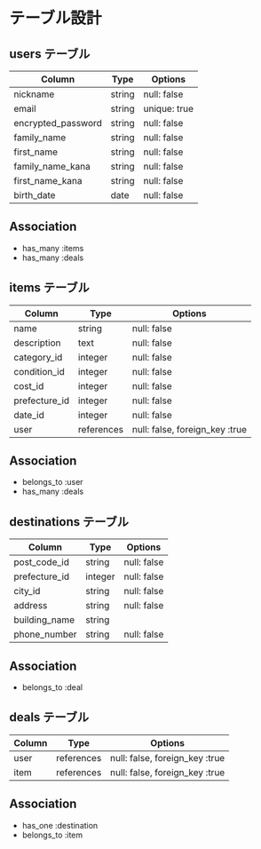 # テーブル設計

## users テーブル

| Column             | Type    | Options      |
| ------------------ | ------- | ------------ |
| nickname           | string  | null: false  |
| email              | string  | unique: true |
| encrypted_password | string  | null: false  |
| family_name        | string  | null: false  |
| first_name         | string  | null: false  |
| family_name_kana   | string  | null: false  |
| first_name_kana    | string  | null: false  |
| birth_date         | date    | null: false  |

## Association
- has_many :items
- has_many :deals

## items テーブル

| Column         | Type       | Options                       |
| -------------  | ---------- | ----------------------------- |
| name           | string     | null: false                   |
| description    | text       | null: false                   |
| category_id    | integer    | null: false                   |
| condition_id   | integer    | null: false                   |
| cost_id        | integer    | null: false                   |
| prefecture_id  | integer    | null: false                   |
| date_id        | integer    | null: false                   |
| user           | references | null: false, foreign_key :true|

## Association

- belongs_to :user
- has_many   :deals

## destinations テーブル

| Column        | Type        | Options                        |
| ------------- | ----------- | ------------------------------ |
| post_code_id  | string      | null: false                    |
| prefecture_id | integer     | null: false                    |
| city_id       | string      | null: false                    |
| address       | string      | null: false                    |
| building_name | string      |                                |
| phone_number  | string      | null: false                    |

## Association

- belongs_to :deal

## deals テーブル

| Column      | Type       | Options                         |
| ----------- | ---------- | ------------------------------- |
| user        | references | null: false, foreign_key :true  |
| item        | references | null: false, foreign_key :true  |

## Association

- has_one    :destination
- belongs_to :item